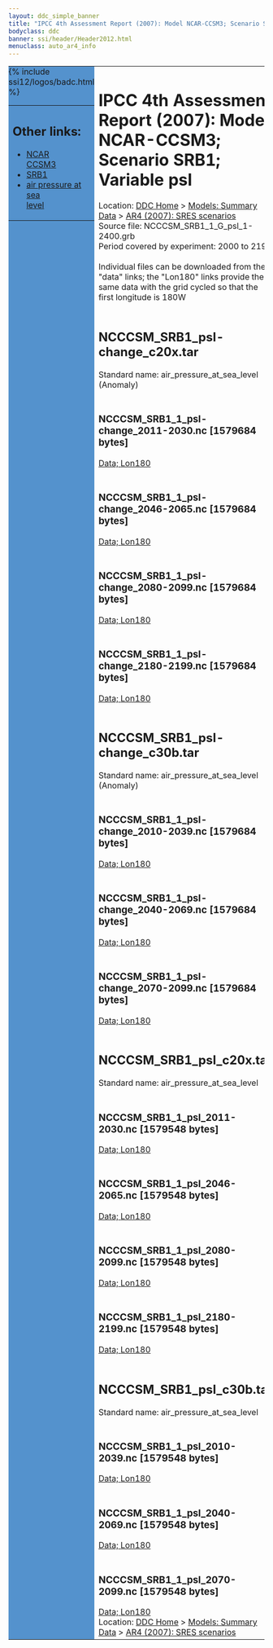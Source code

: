 ```yaml
---
layout: ddc_simple_banner
title: "IPCC 4th Assessment Report (2007): Model NCAR-CCSM3; Scenario SRB1; Variable psl"
bodyclass: ddc
banner: ssi/header/Header2012.html
menuclass: auto_ar4_info
---
```



<table width="100%" border="0" cellspacing="0" cellpadding="0" style="border-collapse: collapse;">
<tr style="margin:0;padding:0;border:0;">
<td style="margin:0;padding:0;border:0;height:1pt;width:150pt;background:#5492CD;" valign="top" >

<div id="lh-col2" class="auto_ar4_info">
<table class="menumain" bgcolor="#5492CD" cellspacing="0" width="100%" border="0">
<tr><td>
<h2> Other links:</h2>
<ul>
<li><a href="/auto/ar4/model-NCAR-CCSM3.html">NCAR<br/>CCSM3</a></li>
<li><a href="/auto/ar4/scenario-SRB1.html">SRB1</a></li>
<li><a href="/auto/ar4/var-air_pressure_at_sea_level.html">air pressure at sea<br/> level</a></li>
</ul>
</td></tr>
{% include ssi12/logos/badc.html %}
</table>
</div>
</td>
<td><h1>IPCC 4th Assessment Report (2007): Model NCAR-CCSM3; Scenario SRB1; Variable psl</h1>

<!-- Breadcrumb1 -->
<div id="breadcrumb1" align="left">
Location: <a href="/index.html">DDC Home</a> > <a href="/sim/gcm_clim/">Models: Summary Data</a>
> <a href="/sim/gcm_clim/SRES_AR4/index.html">AR4 (2007): SRES scenarios</a>
</div>
<!-- End of Breadcrumb1 -->Source file: NCCCSM_SRB1_1_G_psl_1-2400.grb
<br/>
Period covered by experiment: 2000 to 2199<br/>
<br/>Individual files can be downloaded from the "data" links; the "Lon180" links provide the same data
         with the grid cycled so that the first longitude is 180W<br/>
<br/><h2>NCCCSM_SRB1_psl-change_c20x.tar</h2>
Standard name: air_pressure_at_sea_level (Anomaly)<br>
<br/><h3>NCCCSM_SRB1_1_psl-change_2011-2030.nc [1579684 bytes]</h3>
<a href="/cgi-bin/downl/ar4_nc/psl/NCCCSM_SRB1_1_psl-change_2011-2030.nc">Data; </a><a href="/cgi-bin/downl/ar4_nc/psl/NCCCSM_SRB1_1_psl-change_2011-2030.cyto180.nc"> Lon180</a><br/>
<br/><h3>NCCCSM_SRB1_1_psl-change_2046-2065.nc [1579684 bytes]</h3>
<a href="/cgi-bin/downl/ar4_nc/psl/NCCCSM_SRB1_1_psl-change_2046-2065.nc">Data; </a><a href="/cgi-bin/downl/ar4_nc/psl/NCCCSM_SRB1_1_psl-change_2046-2065.cyto180.nc"> Lon180</a><br/>
<br/><h3>NCCCSM_SRB1_1_psl-change_2080-2099.nc [1579684 bytes]</h3>
<a href="/cgi-bin/downl/ar4_nc/psl/NCCCSM_SRB1_1_psl-change_2080-2099.nc">Data; </a><a href="/cgi-bin/downl/ar4_nc/psl/NCCCSM_SRB1_1_psl-change_2080-2099.cyto180.nc"> Lon180</a><br/>
<br/><h3>NCCCSM_SRB1_1_psl-change_2180-2199.nc [1579684 bytes]</h3>
<a href="/cgi-bin/downl/ar4_nc/psl/NCCCSM_SRB1_1_psl-change_2180-2199.nc">Data; </a><a href="/cgi-bin/downl/ar4_nc/psl/NCCCSM_SRB1_1_psl-change_2180-2199.cyto180.nc"> Lon180</a><br/>
<br/><h2>NCCCSM_SRB1_psl-change_c30b.tar</h2>
Standard name: air_pressure_at_sea_level (Anomaly)<br>
<br/><h3>NCCCSM_SRB1_1_psl-change_2010-2039.nc [1579684 bytes]</h3>
<a href="/cgi-bin/downl/ar4_nc/psl/NCCCSM_SRB1_1_psl-change_2010-2039.nc">Data; </a><a href="/cgi-bin/downl/ar4_nc/psl/NCCCSM_SRB1_1_psl-change_2010-2039.cyto180.nc"> Lon180</a><br/>
<br/><h3>NCCCSM_SRB1_1_psl-change_2040-2069.nc [1579684 bytes]</h3>
<a href="/cgi-bin/downl/ar4_nc/psl/NCCCSM_SRB1_1_psl-change_2040-2069.nc">Data; </a><a href="/cgi-bin/downl/ar4_nc/psl/NCCCSM_SRB1_1_psl-change_2040-2069.cyto180.nc"> Lon180</a><br/>
<br/><h3>NCCCSM_SRB1_1_psl-change_2070-2099.nc [1579684 bytes]</h3>
<a href="/cgi-bin/downl/ar4_nc/psl/NCCCSM_SRB1_1_psl-change_2070-2099.nc">Data; </a><a href="/cgi-bin/downl/ar4_nc/psl/NCCCSM_SRB1_1_psl-change_2070-2099.cyto180.nc"> Lon180</a><br/>
<br/><h2>NCCCSM_SRB1_psl_c20x.tar</h2>
Standard name: air_pressure_at_sea_level<br>
<br/><h3>NCCCSM_SRB1_1_psl_2011-2030.nc [1579548 bytes]</h3>
<a href="/cgi-bin/downl/ar4_nc/psl/NCCCSM_SRB1_1_psl_2011-2030.nc">Data; </a><a href="/cgi-bin/downl/ar4_nc/psl/NCCCSM_SRB1_1_psl_2011-2030.cyto180.nc"> Lon180</a><br/>
<br/><h3>NCCCSM_SRB1_1_psl_2046-2065.nc [1579548 bytes]</h3>
<a href="/cgi-bin/downl/ar4_nc/psl/NCCCSM_SRB1_1_psl_2046-2065.nc">Data; </a><a href="/cgi-bin/downl/ar4_nc/psl/NCCCSM_SRB1_1_psl_2046-2065.cyto180.nc"> Lon180</a><br/>
<br/><h3>NCCCSM_SRB1_1_psl_2080-2099.nc [1579548 bytes]</h3>
<a href="/cgi-bin/downl/ar4_nc/psl/NCCCSM_SRB1_1_psl_2080-2099.nc">Data; </a><a href="/cgi-bin/downl/ar4_nc/psl/NCCCSM_SRB1_1_psl_2080-2099.cyto180.nc"> Lon180</a><br/>
<br/><h3>NCCCSM_SRB1_1_psl_2180-2199.nc [1579548 bytes]</h3>
<a href="/cgi-bin/downl/ar4_nc/psl/NCCCSM_SRB1_1_psl_2180-2199.nc">Data; </a><a href="/cgi-bin/downl/ar4_nc/psl/NCCCSM_SRB1_1_psl_2180-2199.cyto180.nc"> Lon180</a><br/>
<br/><h2>NCCCSM_SRB1_psl_c30b.tar</h2>
Standard name: air_pressure_at_sea_level<br>
<br/><h3>NCCCSM_SRB1_1_psl_2010-2039.nc [1579548 bytes]</h3>
<a href="/cgi-bin/downl/ar4_nc/psl/NCCCSM_SRB1_1_psl_2010-2039.nc">Data; </a><a href="/cgi-bin/downl/ar4_nc/psl/NCCCSM_SRB1_1_psl_2010-2039.cyto180.nc"> Lon180</a><br/>
<br/><h3>NCCCSM_SRB1_1_psl_2040-2069.nc [1579548 bytes]</h3>
<a href="/cgi-bin/downl/ar4_nc/psl/NCCCSM_SRB1_1_psl_2040-2069.nc">Data; </a><a href="/cgi-bin/downl/ar4_nc/psl/NCCCSM_SRB1_1_psl_2040-2069.cyto180.nc"> Lon180</a><br/>
<br/><h3>NCCCSM_SRB1_1_psl_2070-2099.nc [1579548 bytes]</h3>
<a href="/cgi-bin/downl/ar4_nc/psl/NCCCSM_SRB1_1_psl_2070-2099.nc">Data; </a><a href="/cgi-bin/downl/ar4_nc/psl/NCCCSM_SRB1_1_psl_2070-2099.cyto180.nc"> Lon180</a><br/>
<!-- Breadcrumb2 -->
<div id="breadcrumb2" align="left">
Location: <a href="/index.html">DDC Home</a> > <a href="/sim/gcm_clim/">Models: Summary Data</a>
> <a href="/sim/gcm_clim/SRES_AR4/index.html">AR4 (2007): SRES scenarios</a>
</div>
<!-- End of Breadcrumb2 --></td></tr></table>
